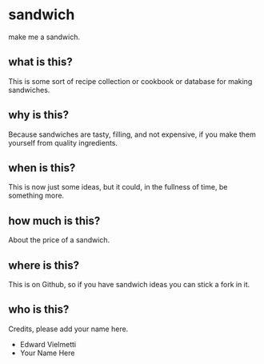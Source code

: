 # sandwich
make me a sandwich.

## what is this?

This is some sort of recipe collection or cookbook or database for making sandwiches.

## why is this?

Because sandwiches are tasty, filling, and not expensive, if you make them yourself from quality ingredients.

## when is this?

This is now just some ideas, but it could, in the fullness of time, be something more.

## how much is this?

About the price of a sandwich.

## where is this?

This is on Github, so if you have sandwich ideas you can stick a fork in it.

## who is this?

Credits, please add your name here.

* Edward Vielmetti
* Your Name Here
